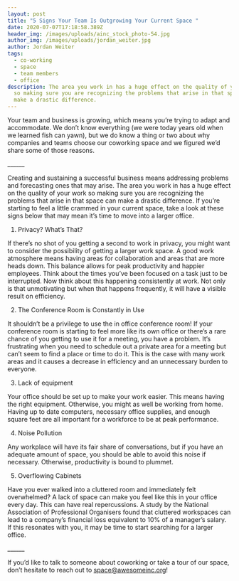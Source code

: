 ```yaml
---
layout: post
title: "5 Signs Your Team Is Outgrowing Your Current Space "
date: 2020-07-07T17:18:58.389Z
header_img: /images/uploads/ainc_stock_photo-54.jpg
author_img: /images/uploads/jordan_weiter.jpg
author: Jordan Weiter
tags:
  - co-working
  - space
  - team members
  - office
description: The area you work in has a huge effect on the quality of your work
  so making sure you are recognizing the problems that arise in that space can
  make a drastic difference.
---
```

Your team and business is growing, which means you’re trying to adapt and accommodate. We don’t know everything (we were today years old when we learned fish can yawn), but we do know a thing or two about why companies and teams choose our coworking space and we figured we’d share some of those reasons.



\_\_\_\_\_\_



Creating and sustaining a successful business means addressing problems and forecasting ones that may arise. The area you work in has a huge effect on the quality of your work so making sure you are recognizing the problems that arise in that space can make a drastic difference. If you’re starting to feel a little crammed in your current space, take a look at these signs below that may mean it’s time to move into a larger office.



1. Privacy? What’s That?

If there’s no shot of you getting a second to work in privacy, you might want to consider the possibility of getting a larger work space. A good work atmosphere means having areas for collaboration and areas that are more heads down. This balance allows for peak productivity and happier employees. Think about the times you’ve been focused on a task just to be interrupted. Now think about this happening consistently at work. Not only is that unmotivating but when that happens frequently, it will have a visible result on efficiency.



2. The Conference Room is Constantly in Use

It shouldn’t be a privilege to use the in office conference room! If your conference room is starting to feel more like its own office or there’s a rare chance of you getting to use it for a meeting, you have a problem. It’s frustrating when you need to schedule out a private area for a meeting but can’t seem to find a place or time to do it. This is the case with many work areas and it causes a decrease in efficiency and an unnecessary burden to everyone.



3. Lack of equipment

Your office should be set up to make your work easier. This means having the right equipment. Otherwise, you might as well be working from home. Having up to date computers, necessary office supplies, and enough square feet are all important for a workforce to be at peak performance.



4. Noise Pollution

Any workplace will have its fair share of conversations, but if you have an adequate amount of space, you should be able to avoid this noise if necessary. Otherwise, productivity is bound to plummet.



5. Overflowing Cabinets

Have you ever walked into a cluttered room and immediately felt overwhelmed? A lack of space can make you feel like this in your office every day. This can have real repercussions. A study by the National Association of Professional Organisers found that cluttered workspaces can lead to a company’s financial loss equivalent to 10% of a manager’s salary. If this resonates with you, it may be time to start searching for a larger office.



\_\_\_\_\_\_



If you’d like to talk to someone about coworking or take a tour of our space, don’t hesitate to reach out to [space@awesomeinc.org](mailto:space@awesomeinc.org)!